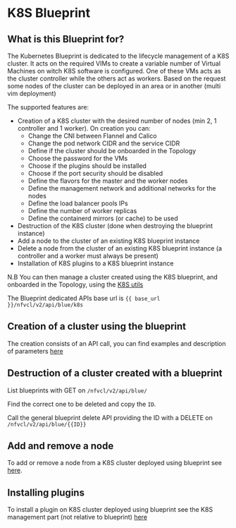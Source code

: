 # K8S Blueprint
## What is this Blueprint for?
The Kubernetes Blueprint is dedicated to the lifecycle management of a K8S cluster.
It acts on the required VIMs to create a variable number of Virtual Machines on witch K8S software is configured.
One of these VMs acts as the cluster controller while the others act as workers. Based on the request some nodes of the 
cluster can be deployed in an area or in another (multi vim deployment)

The supported features are:
- Creation of a K8S cluster with the desired number of nodes (min 2, 1 controller and 1 worker). On creation you can:
    - Change the CNI between Flannel and Calico
    - Change the pod network CIDR and the service CIDR
    - Define if the cluster should be onboarded in the Topology
    - Choose the password for the VMs
    - Choose if the plugins should be installed
    - Choose if the port security should be disabled
    - Define the flavors for the master and the worker nodes
    - Define the management network and additional networks for the nodes
    - Define the load balancer pools IPs
    - Define the number of worker replicas
    - Define the containerd mirrors (or cache) to be used
- Destruction of the K8S cluster (done when destroying the blueprint instance)
- Add a node to the cluster of an existing K8S blueprint instance
- Delete a node from the cluster of an existing K8S blueprint instance (a controller and a worker must always be present)
- Installation of K8S plugins to a K8S blueprint instance

N.B
You can then manage a cluster created using the K8S blueprint, and onboarded in the Topology, using the [K8S utils](/kubernetes/k8s_man_index.rst)

The Blueprint dedicated APIs base url is `{{ base_url }}/nfvcl/v2/api/blue/k8s`

## Creation of a cluster using the blueprint
The creation consists of an API call, you can find examples and description of parameters [here](/blueprints/k8s/k8s_blue_creation.md)

## Destruction of a cluster created with a blueprint

List blueprints with GET on `/nfvcl/v2/api/blue/`

Find the correct one to be deleted and copy the `ID`.

Call the general blueprint delete API providing the ID with a DELETE on `/nfvcl/v2/api/blue/{{ID}}`

## Add and remove a node
To add or remove a node from a K8S cluster deployed using blueprint see [here](/blueprints/k8s/k8s_blue_add_del_node.md).

## Installing plugins
To install a plugin on K8S cluster deployed using blueprint see the K8S management part (not relative to blueprint) [here](/k8s/k8s_blue_plugin.md)
